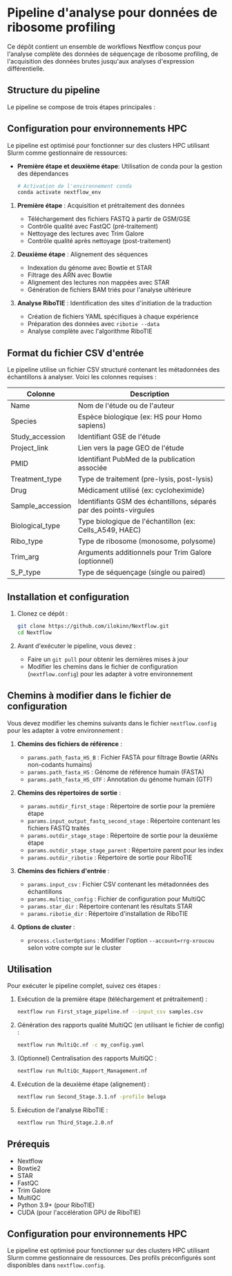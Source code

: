 # Pipeline d'analyse pour données de ribosome profiling

Ce dépôt contient un ensemble de workflows Nextflow conçus pour l'analyse complète des données de séquençage de ribosome profiling, de l'acquisition des données brutes jusqu'aux analyses d'expression différentielle.

## Structure du pipeline

Le pipeline se compose de trois étapes principales :

## Configuration pour environnements HPC

Le pipeline est optimisé pour fonctionner sur des clusters HPC utilisant Slurm comme gestionnaire de ressources:

- **Première étape et deuxième étape**: Utilisation de conda pour la gestion des dépendances
  ```bash
  # Activation de l'environnement conda
  conda activate nextflow_env
  
1. **Première étape** : Acquisition et prétraitement des données
   - Téléchargement des fichiers FASTQ à partir de GSM/GSE
   - Contrôle qualité avec FastQC (pré-traitement)
   - Nettoyage des lectures avec Trim Galore
   - Contrôle qualité après nettoyage (post-traitement)

2. **Deuxième étape** : Alignement des séquences
   - Indexation du génome avec Bowtie et STAR
   - Filtrage des ARN avec Bowtie
   - Alignement des lectures non mappées avec STAR
   - Génération de fichiers BAM triés pour l'analyse ultérieure

3. **Analyse RiboTIE** : Identification des sites d'initiation de la traduction
   - Création de fichiers YAML spécifiques à chaque expérience
   - Préparation des données avec `ribotie --data`
   - Analyse complète avec l'algorithme RiboTIE

## Format du fichier CSV d'entrée

Le pipeline utilise un fichier CSV structuré contenant les métadonnées des échantillons à analyser. Voici les colonnes requises :

| Colonne | Description |
|---------|-------------|
| Name | Nom de l'étude ou de l'auteur |
| Species | Espèce biologique (ex: HS pour Homo sapiens) |
| Study_accession | Identifiant GSE de l'étude |
| Project_link | Lien vers la page GEO de l'étude |
| PMID | Identifiant PubMed de la publication associée |
| Treatment_type | Type de traitement (pre-lysis, post-lysis) |
| Drug | Médicament utilisé (ex: cycloheximide) |
| Sample_accession | Identifiants GSM des échantillons, séparés par des points-virgules |
| Biological_type | Type biologique de l'échantillon (ex: Cells_A549, HAEC) |
| Ribo_type | Type de ribosome (monosome, polysome) |
| Trim_arg | Arguments additionnels pour Trim Galore (optionnel) |
| S_P_type | Type de séquençage (single ou paired) |

## Installation et configuration

1. Clonez ce dépôt :
   ```bash
   git clone https://github.com/ilokinn/Nextflow.git
   cd Nextflow
   ```

2. Avant d'exécuter le pipeline, vous devez :
   - Faire un `git pull` pour obtenir les dernières mises à jour
   - Modifier les chemins dans le fichier de configuration (`nextflow.config`) pour les adapter à votre environnement

## Chemins à modifier dans le fichier de configuration

Vous devez modifier les chemins suivants dans le fichier `nextflow.config` pour les adapter à votre environnement :

1. **Chemins des fichiers de référence** :
   - `params.path_fasta_HS_B` : Fichier FASTA pour filtrage Bowtie (ARNs non-codants humains)
   - `params.path_fasta_HS` : Génome de référence humain (FASTA)
   - `params.path_fasta_HS_GTF` : Annotation du génome humain (GTF)

2. **Chemins des répertoires de sortie** :
   - `params.outdir_first_stage` : Répertoire de sortie pour la première étape
   - `params.input_output_fastq_second_stage` : Répertoire contenant les fichiers FASTQ traités
   - `params.outdir_stage_stage` : Répertoire de sortie pour la deuxième étape
   - `params.outdir_stage_stage_parent` : Répertoire parent pour les index
   - `params.outdir_ribotie` : Répertoire de sortie pour RiboTIE

3. **Chemins des fichiers d'entrée** :
   - `params.input_csv` : Fichier CSV contenant les métadonnées des échantillons
   - `params.multiqc_config` : Fichier de configuration pour MultiQC
   - `params.star_dir` : Répertoire contenant les résultats STAR
   - `params.ribotie_dir` : Répertoire d'installation de RiboTIE

4. **Options de cluster** :
   - `process.clusterOptions` : Modifier l'option `--account=rrg-xroucou` selon votre compte sur le cluster

## Utilisation

Pour exécuter le pipeline complet, suivez ces étapes :

1. Exécution de la première étape (téléchargement et prétraitement) :
   ```bash
   nextflow run First_stage_pipeline.nf --input_csv samples.csv
   ```

2. Génération des rapports qualité MultiQC (en utilisant le fichier de config) :
   ```bash
   nextflow run MultiQc.nf -c my_config.yaml
   ```

3. (Optionnel) Centralisation des rapports MultiQC :
   ```bash
   nextflow run MultiQc_Rapport_Management.nf
   ```

4. Exécution de la deuxième étape (alignement) :
   ```bash
   nextflow run Second_Stage.3.1.nf -profile beluga
   ```

5. Exécution de l'analyse RiboTIE :
   ```bash
   nextflow run Third_Stage.2.0.nf
   ```

## Prérequis

- Nextflow
- Bowtie2
- STAR
- FastQC
- Trim Galore
- MultiQC
- Python 3.9+ (pour RiboTIE)
- CUDA (pour l'accélération GPU de RiboTIE)

## Configuration pour environnements HPC

Le pipeline est optimisé pour fonctionner sur des clusters HPC utilisant Slurm comme gestionnaire de ressources. Des profils préconfigurés sont disponibles dans `nextflow.config`.